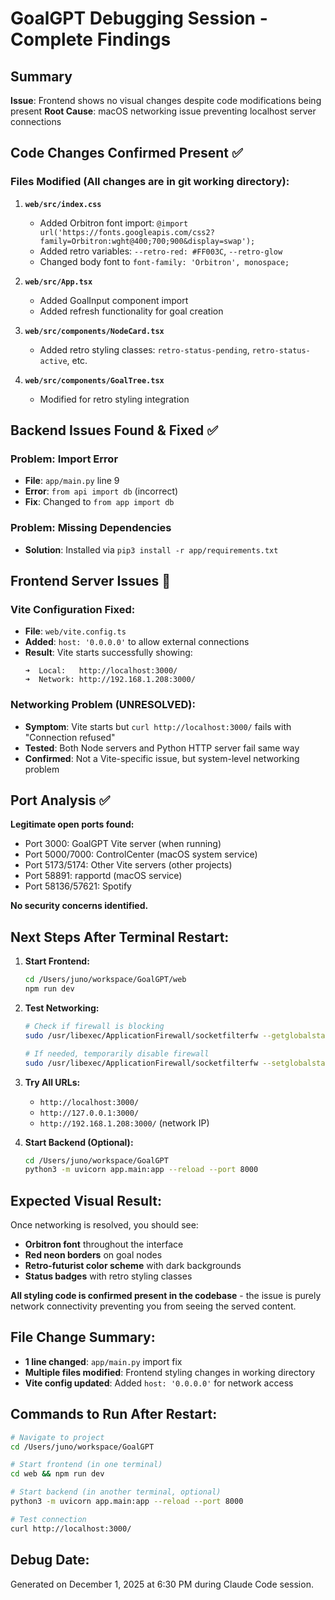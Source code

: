 # GoalGPT Debugging Session - Complete Findings

## Summary
**Issue**: Frontend shows no visual changes despite code modifications being present
**Root Cause**: macOS networking issue preventing localhost server connections

## Code Changes Confirmed Present ✅

### Files Modified (All changes are in git working directory):
1. **`web/src/index.css`**
   - Added Orbitron font import: `@import url('https://fonts.googleapis.com/css2?family=Orbitron:wght@400;700;900&display=swap');`
   - Added retro variables: `--retro-red: #FF003C`, `--retro-glow`
   - Changed body font to `font-family: 'Orbitron', monospace;`

2. **`web/src/App.tsx`**
   - Added GoalInput component import
   - Added refresh functionality for goal creation

3. **`web/src/components/NodeCard.tsx`**
   - Added retro styling classes: `retro-status-pending`, `retro-status-active`, etc.

4. **`web/src/components/GoalTree.tsx`**
   - Modified for retro styling integration

## Backend Issues Found & Fixed ✅

### Problem: Import Error
- **File**: `app/main.py` line 9
- **Error**: `from api import db` (incorrect)
- **Fix**: Changed to `from app import db`

### Problem: Missing Dependencies
- **Solution**: Installed via `pip3 install -r app/requirements.txt`

## Frontend Server Issues 🔴

### Vite Configuration Fixed:
- **File**: `web/vite.config.ts`
- **Added**: `host: '0.0.0.0'` to allow external connections
- **Result**: Vite starts successfully showing:
  ```
  ➜  Local:   http://localhost:3000/
  ➜  Network: http://192.168.1.208:3000/
  ```

### Networking Problem (UNRESOLVED):
- **Symptom**: Vite starts but `curl http://localhost:3000/` fails with "Connection refused"
- **Tested**: Both Node servers and Python HTTP server fail same way
- **Confirmed**: Not a Vite-specific issue, but system-level networking problem

## Port Analysis ✅
**Legitimate open ports found:**
- Port 3000: GoalGPT Vite server (when running)
- Port 5000/7000: ControlCenter (macOS system service)
- Port 5173/5174: Other Vite servers (other projects)
- Port 58891: rapportd (macOS service)
- Port 58136/57621: Spotify

**No security concerns identified.**

## Next Steps After Terminal Restart:

1. **Start Frontend:**
   ```bash
   cd /Users/juno/workspace/GoalGPT/web
   npm run dev
   ```

2. **Test Networking:**
   ```bash
   # Check if firewall is blocking
   sudo /usr/libexec/ApplicationFirewall/socketfilterfw --getglobalstate
   
   # If needed, temporarily disable firewall
   sudo /usr/libexec/ApplicationFirewall/socketfilterfw --setglobalstate off
   ```

3. **Try All URLs:**
   - `http://localhost:3000/`
   - `http://127.0.0.1:3000/`
   - `http://192.168.1.208:3000/` (network IP)

4. **Start Backend (Optional):**
   ```bash
   cd /Users/juno/workspace/GoalGPT
   python3 -m uvicorn app.main:app --reload --port 8000
   ```

## Expected Visual Result:
Once networking is resolved, you should see:
- **Orbitron font** throughout the interface
- **Red neon borders** on goal nodes
- **Retro-futurist color scheme** with dark backgrounds
- **Status badges** with retro styling classes

**All styling code is confirmed present in the codebase** - the issue is purely network connectivity preventing you from seeing the served content.

## File Change Summary:
- **1 line changed**: `app/main.py` import fix
- **Multiple files modified**: Frontend styling changes in working directory
- **Vite config updated**: Added `host: '0.0.0.0'` for network access

## Commands to Run After Restart:
```bash
# Navigate to project
cd /Users/juno/workspace/GoalGPT

# Start frontend (in one terminal)
cd web && npm run dev

# Start backend (in another terminal, optional)
python3 -m uvicorn app.main:app --reload --port 8000

# Test connection
curl http://localhost:3000/
```

## Debug Date: 
Generated on December 1, 2025 at 6:30 PM during Claude Code session.